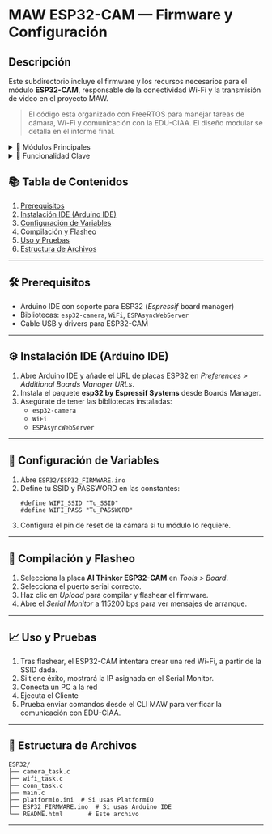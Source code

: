 <h1>MAW ESP32-CAM — Firmware y Configuración</h1>

<h2>Descripción</h2>
<p>Este subdirectorio incluye el firmware y los recursos necesarios para el módulo <strong>ESP32-CAM</strong>, responsable de la conectividad Wi-Fi y la transmisión de video en el proyecto MAW.</p>
<blockquote>El código está organizado con FreeRTOS para manejar tareas de cámara, Wi-Fi y comunicación con la EDU-CIAA. El diseño modular se detalla en el informe final.</blockquote>

<details>
  <summary>📝 Módulos Principales</summary>
  <ul>
    <li><code>camera_task.c/h</code>: Captura y envío de frames</li>
    <li><code>wifi_task.c/h</code>: Gestión de conexión Wi-Fi y servidor web</li>
    <li><code>conn_task.c/h</code>: Comunicación UART/TCP con EDU-CIAA</li>
    <li><code>main.c</code>: Inicialización de FreeRTOS y creación de tareas</li>
  </ul>
</details>

<details>
  <summary>🚀 Funcionalidad Clave</summary>
  <ul>
    <li>Captura de imágenes con sensor OV2640 y buffer DMA</li>
    <li>Servidor web para streaming MJPEG por HTTP</li>
    <li>Modo AP</li>
    <li>Intercambio de comandos y datos con EDU-CIAA vía UART/TCP</li>
  </ul>
</details>

<h2>📚 Tabla de Contenidos</h2>
<ol>
  <li><a href="#prerequisitos">Prerequisitos</a></li>
  <li><a href="#instalacion-ide">Instalación IDE (Arduino IDE)</a></li>
  <li><a href="#configuracion">Configuración de Variables</a></li>
  <li><a href="#compilacion-y-flasheo">Compilación y Flasheo</a></li>
  <li><a href="#uso">Uso y Pruebas</a></li>
  <li><a href="#estructura-de-archivos">Estructura de Archivos</a></li>
</ol>
<hr>

<h2 id="prerequisitos">🛠️ Prerequisitos</h2>
<ul>
  <li>Arduino IDE con soporte para ESP32 (<em>Espressif</em> board manager)</li>
  <li>Bibliotecas: <code>esp32-camera</code>, <code>WiFi</code>, <code>ESPAsyncWebServer</code></li>
  <li>Cable USB y drivers para ESP32-CAM</li>
</ul>
<hr>

<h2 id="instalacion-ide">⚙️ Instalación IDE (Arduino IDE)</h2>
<ol>
  <li>Abre Arduino IDE y añade el URL de placas ESP32 en <em>Preferences &gt; Additional Boards Manager URLs</em>.</li>
  <li>Instala el paquete <strong>esp32 by Espressif Systems</strong> desde Boards Manager.</li>
  <li>Asegúrate de tener las bibliotecas instaladas:
    <ul>
      <li><code>esp32-camera</code></li>
      <li><code>WiFi</code></li>
      <li><code>ESPAsyncWebServer</code></li>
    </ul>
  </li>
</ol>
<hr>

<h2 id="configuracion">🔧 Configuración de Variables</h2>
<ol>
  <li>Abre <code>ESP32/ESP32_FIRMWARE.ino</code></li>
  <li>Define tu SSID y PASSWORD en las constantes:
    <pre><code>#define WIFI_SSID "Tu_SSID"
#define WIFI_PASS "Tu_PASSWORD"
</code></pre>
  </li>
  <li>Configura el pin de reset de la cámara si tu módulo lo requiere.</li>
</ol>
<hr>

<h2 id="compilacion-y-flasheo">💾 Compilación y Flasheo</h2>
<ol>
  <li>Selecciona la placa <strong>AI Thinker ESP32-CAM</strong> en <em>Tools &gt; Board</em>.</li>
  <li>Selecciona el puerto serial correcto.</li>
  <li>Haz clic en <em>Upload</em> para compilar y flashear el firmware.</li>
  <li>Abre el <em>Serial Monitor</em> a 115200 bps para ver mensajes de arranque.</li>
</ol>
<hr>

<h2 id="uso">📈 Uso y Pruebas</h2>
<ol>
  <li>Tras flashear, el ESP32-CAM intentara crear una red Wi-Fi, a partir de la SSID dada.</li>
  <li>Si tiene éxito, mostrará la IP asignada en el Serial Monitor.</li>
  <li>Conecta un PC a la red </li>
  <li>Ejecuta el Cliente</li>
  <li>Prueba enviar comandos desde el CLI MAW para verificar la comunicación con EDU-CIAA.</li>
</ol>
<hr>

<h2 id="estructura-de-archivos">📂 Estructura de Archivos</h2>
<pre><code>ESP32/
├── camera_task.c
├── wifi_task.c
├── conn_task.c
├── main.c
├── platformio.ini  # Si usas PlatformIO
├── ESP32_FIRMWARE.ino  # Si usas Arduino IDE
└── README.html       # Este archivo
</code></pre>
<hr>


